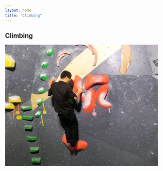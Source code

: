 ```yaml
---
layout: home
title: "Climbing"
---
```


## Climbing

<style>
    .slideshow {
        position: relative;
        width: 100%;
        height: 400px;
        overflow: hidden;
    }
    .slideshow img {
        position: absolute;
        top: 0;
        left: 0;
        width: 100%;
        height: 100%;
        object-fit: cover;
        transition: opacity 1s ease-in-out;
    }
    .slideshow img:last-child {
        opacity: 0;
    }
    .slideshow:hover img:first-child {
        opacity: 0;
    }
    .slideshow:hover img:last-child {
        opacity: 1;
    }
</style>
<body>
	<div class="slideshow">
        <img src="/assets/img/all-pics/climbing-2.png" width="100%">
        <img src="/assets/img/all-pics/climbing-1.png" width="100%">
        
	</div>
</body>

🧗‍♀️🌄🏋️‍♂️ #RockClimbing #FirstTimeExperience #GradStudent #ClimbingGym #SavingMoney #PracticeMakesPerfect

The first time I went to a rock climbing gym as an adult in the USA as a graduate student, I felt like a visitor from another planet 🚀. But, I decided to give it a shot and try the first lesson in the climbing gym, and it turned out to be so attractive! 💪

Unfortunately, the trails to the climbing gym were getting expensive for me, so I decided to look for alternatives. That's when I discovered my school gym, which is free to access 🏋️‍♂️. I started to practice my toes and fingers to improve my climbing skills, which allowed me to visit the climbing gym less often and save some money 💰.

To improve my skills, I learned from other people who were also staying at the gym. They were more than happy to help and give me tips on how to climb better 🧐. I also watched a lot of videos about climbing, which proved to be really helpful in my progress.

I don't have specific shoes for rock climbing, but I do have a pair of hiking shoes 👟. Whenever I'm out exploring and come across a rock formation, I can't resist the urge to try and climb it! Of course, I only attempt small rocks since I don't have any safety equipment 🙅‍♀️.

But it's still such an adventure to see what I can accomplish with just my hiking shoes and a little determination 🏔️. Who knows, maybe one day I'll invest in some proper climbing gear and take on bigger challenges! 🤞

Ever since I was a child, I've always loved climbing trees 🌳. LOL. There's something about being up high that makes me feel free and alive. And now, as an adult, I'm ready to take on a new challenge - climbing higher with skills 🧗‍♀️.

I believe that with practice and determination, I can climb higher than ever before. It's not just about reaching the top, it's about the journey and pushing myself to be better. I'm excited to see how far I can go!

If you're interested in [getting started with rock climbing](https://www.rei.com/learn/expert-advice/getting-started-rock-climbing.html), my suggestion is to try it out at a climbing gym near you 🧗‍♀️. But if it's too expensive, consider practicing at a school gym or any other place where you can train your fingers and toes. Remember, practice makes perfect 🙌.

If you have any questions about my experience or how to get started, please feel free to leave a comment below 👇. Let's get climbing! 🧗‍♂️


<img src="/assets/img/all-pics/climbing-pic.jpg" width="100%">


## Getting Started Rock Climbing

Find a climbing gym near you: https://www.indoorclimbing.com/

Invest in good climbing shoes: https://www.rei.com/c/climbing-shoes

Learn proper belaying techniques: https://www.rei.com/learn/expert-advice/belaying-basics.html

Start with top-rope climbing: https://www.climbing.com/skills/learn-this-toprope-climbing/

Get a feel for bouldering: https://www.climbing.com/skills/learn-this-bouldering/

Join a climbing club or group: https://www.accessfund.org/connect-local/climbing-coalitions

Take a climbing class or workshop: https://www.amga.com/
Practice your grip strength: https://www.climbing.com/skills/learn-this-grip-strength/

Watch climbing videos for inspiration and tips: https://www.youtube.com/user/epictvclimbing

Stay safe and informed: https://www.americanalpineclub.org/p/climbing-resources

Happy climbing! 🧗‍♀️🌄



